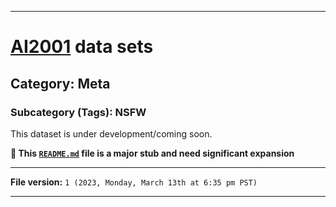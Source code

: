 
***

# [AI2001](https://github.com/seanpm2001/AI2001/) data sets

## Category: Meta

### Subcategory (Tags): NSFW

This dataset is under development/coming soon.

**🌱️ This [`README.md`](/README.md) file is a major stub and need significant expansion**

***

**File version:** `1 (2023, Monday, March 13th at 6:35 pm PST)`

***
